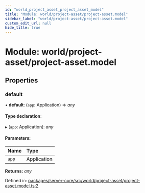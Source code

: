 ```yaml
---
id: "world_project_asset_project_asset_model"
title: "Module: world/project-asset/project-asset.model"
sidebar_label: "world/project-asset/project-asset.model"
custom_edit_url: null
hide_title: true
---
```


# Module: world/project-asset/project-asset.model

## Properties

### default

• **default**: (`app`: Application) => *any*

#### Type declaration:

▸ (`app`: Application): *any*

#### Parameters:

Name | Type |
:------ | :------ |
`app` | Application |

**Returns:** *any*

Defined in: [packages/server-core/src/world/project-asset/project-asset.model.ts:2](https://github.com/xr3ngine/xr3ngine/blob/716a06460/packages/server-core/src/world/project-asset/project-asset.model.ts#L2)
